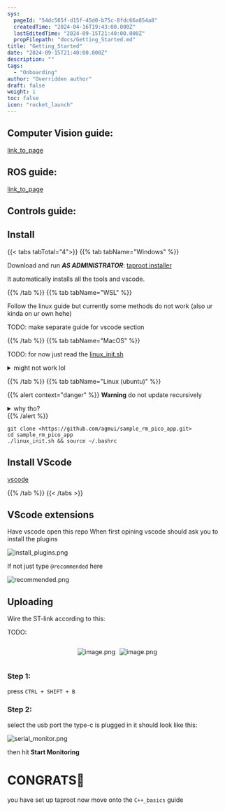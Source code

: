 ```yaml
---
sys:
  pageId: "54dc585f-d15f-45d0-b75c-8fdc66a854a8"
  createdTime: "2024-04-16T19:43:00.000Z"
  lastEditedTime: "2024-09-15T21:40:00.000Z"
  propFilepath: "docs/Getting_Started.md"
title: "Getting_Started"
date: "2024-09-15T21:40:00.000Z"
description: ""
tags:
  - "Onboarding"
author: "Overridden author"
draft: false
weight: 1
toc: false
icon: "rocket_launch"
---
```


## Computer Vision guide:

[link_to_page](86d45bc0-388b-4d26-8848-44f255f73d0e)

## ROS guide:

[link_to_page](3c76c1de-ec8f-46d6-8b0a-294005edc2d5)

## Controls guide:

## Install

{{< tabs tabTotal="4">}}
{{% tab tabName="Windows" %}}

Download and run _**AS ADMINISTRATOR**_: [taproot installer](https://github.com/Thornbots/TeachingFreshies/releases/tag/1.0)

It automatically installs all the tools and vscode.

{{% /tab %}}
{{% tab tabName="WSL" %}}

Follow the linux guide but currently some methods do not work (also ur kinda on ur own hehe)

TODO: make separate guide for vscode section

{{% /tab %}}
{{% tab tabName="MacOS" %}}

TODO: for now just read the [linux_init.sh](https://github.com/agmui/sample_rm_pico_app/blob/main/linux_init.sh)

<details>
<summary>might not work lol</summary>

`brew install libusb pkg-config`

Next install: [vscode](https://code.visualstudio.com/Download)

</details>

{{% /tab %}}
{{% tab tabName="Linux (ubuntu)" %}}

{{% alert context="danger" %}}
**Warning** do not update recursively
<details>
<summary>why tho?</summary>
There are some submodules that may go on for a while (like tinyusb) and I highly
recommend you don't need to get them.
If you want to see what submodules I update just look in `linux_init.sh`
</details>
{{% /alert %}}

```shell
git clone <https://github.com/agmui/sample_rm_pico_app.git>
cd sample_rm_pico_app
./linux_init.sh && source ~/.bashrc
```

## Install VScode

[vscode](https://code.visualstudio.com/Download)

{{% /tab %}}
{{< /tabs >}}

## VScode extensions

Have vscode open this repo
When first opining vscode should ask you to install the plugins

![install_plugins.png](https://prod-files-secure.s3.us-west-2.amazonaws.com/d518164a-d88e-44d1-a4ee-3adb3bd8bce0/89bd30f0-1825-4e77-867b-0a41ce370880/install_plugins.png?X-Amz-Algorithm=AWS4-HMAC-SHA256&X-Amz-Content-Sha256=UNSIGNED-PAYLOAD&X-Amz-Credential=ASIAZI2LB466SDNLQWSK%2F20250217%2Fus-west-2%2Fs3%2Faws4_request&X-Amz-Date=20250217T050842Z&X-Amz-Expires=3600&X-Amz-Security-Token=IQoJb3JpZ2luX2VjEEMaCXVzLXdlc3QtMiJIMEYCIQCCcKmfzQt1UOFsH%2F15vF5PlYwcaP7U8iZ1NYJ4rwa8BQIhAOV%2FgO2jwxMkvcwj%2BaMxy84QAk5SsUEBoNsCk3K5%2FE%2FoKv8DCGwQABoMNjM3NDIzMTgzODA1IgyREk4PYokyO6AydLUq3ANPB%2BvYJV%2F12eXXSiyGm8ztBsIu2aRCgDmoS3sVJR4AAnqVJnpCHsu0AFQ%2F9n4O24M3q03UFJk3KM6BOWLqrdgPCOQ9A%2FXdogjX3fK%2F29Dc0CJowb2pKMHqDg8B7eUSybq3k1K2kRj8bFGiKIth7KI%2FDlJA4vrMvrN6jtAQkDsv6hDlawJLA8i1UQP9Fe%2BWVuEPNcC7OlObaW0bHBzDb9an8v60p7cMehQsNq8tIuzS5mraeRhvy5A3nTU4cUC2l0cfrEQngNAiUk19frG5R48SJw2NU%2Fzoy23DQimAWAO0gu6Qp2VrnR65swOioV9LbpgItqCPvgosOLzkDzrIhPwzZNW75XQU%2Fxm9t9HBa8QnbA3KqFdH6pkuTJDvuKN0Z0nHVyZ2pTqEuUjIO2SW1gYxv1qGGcOtJr8EcT9w5t7zzxC2pI9sxzGW%2BQskAYT0udywVdEFlu4laOnQaSDvYYRNL9JrHvd7RIv%2Bcs2A5FeK7THZxSRpVAkCDSeGscHArH499Mc3VWr6x0IrsVaAZivam9XrH9LiqaDMMl8lNdJcF4jtX4KEQX0wrgIJlxnLE%2B0I6pqESqhR9q6Z6QaZ0okBHvNjKm8foKMwzWfRGZS8eCWwCPSGwpEgqRPd4jCAysq9BjqkAZdEEp1NO6ezl9wltdxcNFMSKesanQTV%2F6w89FYtJwRz1Bf27m11Y5FTLFiQnpEG86DJDMqzok7Ite0kv%2BdRREp2Navm%2BJlWTzdOlr481B34civ4GydAvW%2BP8FGaOpBEl5Z7WCHe5BTtUFfsQa65V1Fsb9udzm36l7tZMiMlA%2FvhQ9U1lkgchGegSovt9Smq3ezBbi23PcmVcp9UnbwhhIfI37HM&X-Amz-Signature=294fc81ddef536800bbf57ae7587059875b9df0be6e2ed0410f6c22a151fbb8a&X-Amz-SignedHeaders=host&x-id=GetObject)

If not just type `@recommended` here  

![recommended.png](https://prod-files-secure.s3.us-west-2.amazonaws.com/d518164a-d88e-44d1-a4ee-3adb3bd8bce0/61e661e9-5d85-4dfc-be0d-8d2097a5e793/recommended.png?X-Amz-Algorithm=AWS4-HMAC-SHA256&X-Amz-Content-Sha256=UNSIGNED-PAYLOAD&X-Amz-Credential=ASIAZI2LB466SDNLQWSK%2F20250217%2Fus-west-2%2Fs3%2Faws4_request&X-Amz-Date=20250217T050842Z&X-Amz-Expires=3600&X-Amz-Security-Token=IQoJb3JpZ2luX2VjEEMaCXVzLXdlc3QtMiJIMEYCIQCCcKmfzQt1UOFsH%2F15vF5PlYwcaP7U8iZ1NYJ4rwa8BQIhAOV%2FgO2jwxMkvcwj%2BaMxy84QAk5SsUEBoNsCk3K5%2FE%2FoKv8DCGwQABoMNjM3NDIzMTgzODA1IgyREk4PYokyO6AydLUq3ANPB%2BvYJV%2F12eXXSiyGm8ztBsIu2aRCgDmoS3sVJR4AAnqVJnpCHsu0AFQ%2F9n4O24M3q03UFJk3KM6BOWLqrdgPCOQ9A%2FXdogjX3fK%2F29Dc0CJowb2pKMHqDg8B7eUSybq3k1K2kRj8bFGiKIth7KI%2FDlJA4vrMvrN6jtAQkDsv6hDlawJLA8i1UQP9Fe%2BWVuEPNcC7OlObaW0bHBzDb9an8v60p7cMehQsNq8tIuzS5mraeRhvy5A3nTU4cUC2l0cfrEQngNAiUk19frG5R48SJw2NU%2Fzoy23DQimAWAO0gu6Qp2VrnR65swOioV9LbpgItqCPvgosOLzkDzrIhPwzZNW75XQU%2Fxm9t9HBa8QnbA3KqFdH6pkuTJDvuKN0Z0nHVyZ2pTqEuUjIO2SW1gYxv1qGGcOtJr8EcT9w5t7zzxC2pI9sxzGW%2BQskAYT0udywVdEFlu4laOnQaSDvYYRNL9JrHvd7RIv%2Bcs2A5FeK7THZxSRpVAkCDSeGscHArH499Mc3VWr6x0IrsVaAZivam9XrH9LiqaDMMl8lNdJcF4jtX4KEQX0wrgIJlxnLE%2B0I6pqESqhR9q6Z6QaZ0okBHvNjKm8foKMwzWfRGZS8eCWwCPSGwpEgqRPd4jCAysq9BjqkAZdEEp1NO6ezl9wltdxcNFMSKesanQTV%2F6w89FYtJwRz1Bf27m11Y5FTLFiQnpEG86DJDMqzok7Ite0kv%2BdRREp2Navm%2BJlWTzdOlr481B34civ4GydAvW%2BP8FGaOpBEl5Z7WCHe5BTtUFfsQa65V1Fsb9udzm36l7tZMiMlA%2FvhQ9U1lkgchGegSovt9Smq3ezBbi23PcmVcp9UnbwhhIfI37HM&X-Amz-Signature=4acbc791eb8ff356be3fd3eeec0743894f4385d14c28f661f079ea6a92cf04f8&X-Amz-SignedHeaders=host&x-id=GetObject)

## Uploading

Wire the ST-link according to this:

TODO:

<div style="display: flex;flex-direction: row; column-gap:10px; max-width: 630px;justify-content: center;">
<div>

![image.png](https://prod-files-secure.s3.us-west-2.amazonaws.com/d518164a-d88e-44d1-a4ee-3adb3bd8bce0/210ecb78-1116-4d7b-b9b7-2292f66fa2c2/image.png?X-Amz-Algorithm=AWS4-HMAC-SHA256&X-Amz-Content-Sha256=UNSIGNED-PAYLOAD&X-Amz-Credential=ASIAZI2LB4662DK23MZQ%2F20250217%2Fus-west-2%2Fs3%2Faws4_request&X-Amz-Date=20250217T050845Z&X-Amz-Expires=3600&X-Amz-Security-Token=IQoJb3JpZ2luX2VjEEMaCXVzLXdlc3QtMiJHMEUCIQDOKjvoUEdFlmoL6m%2BQoWMJGdIQt%2Fq%2Fml%2FdzXzF96%2F6%2BQIgfC%2BFbzFdTMbcAli8wjqgt442L4cW6sDAXdTAttRUTg0q%2FwMIbBAAGgw2Mzc0MjMxODM4MDUiDG0DfaL%2BdFsIVncM%2FircAx6guZ6A0VaUMOIBm0s%2FHrAcxsIo7DqcWUIBZyU2cAo09qH2aWLaJ7KUIUfbYA4zanztZn0fOEVQJB7y0tjNMq4HhcYsW3UMhhwhdXejWaPKa6W%2Bl6bqP68kMWnrjqUVM57FrjCYC1y%2FlcSF235d4eYmtAQ4Fteo8mB7P%2FMQE1H5PDxxzBvtvgCIIFBMB02zOOoCjOFSCG5QO92669iEzQvDU6eXCL8Wyzjao4%2FtKalmAJt8IHoMpZZW4OYYlIDSywAqzHqdCv0vJyt%2FPlp4M7GYMp4jKYeNA4El0O6ozamjvvGJuGXYlwo2PsRWZIgR6nymiLTzCOo7dMWL%2FkBEOtNpqHH4rMHf8U5F2wQXODwyrxmJSdF4s0r4bf%2FyVWzBmEJyZublRjfkkZBFxfBTkTjZy355VLyjFqtH45P97V%2FUkeh8TaXAvvxeOEW9FNi3kk2%2BTfVUkMO4DkSypMFECxwglVl6oiA0KfJpXnq3hJYr47rAUV2KnFshPOf2JV4Xk4Q3W7%2FYMDdfwLEUoMJj3jCEEJ0aRIKSEbUfZLDiPFjhR1vbY6rp%2BZdohaKHeq9EkU7Uusn7Rped8jX5o0ruBg31uQzF15XZNrOI1RZJauqMfSM55Ctsg2kgr6moMIrKyr0GOqUB9F9mcTB66MOgC6Oo5IwhlVGMXj5ahcQ1LQ4by96s6ZQfX5%2FIwE6uM0Jq%2BV1ve8ZXA4UlMhtTeAZDJQdT%2BUglwivAKeYXgoNXGPQWttaR6Xpj5ngBtkNdk0YsYkidp3Qy%2FC%2FrOz4BdCWKAGpQfTKUfQyUwKi0jQYhl3yvOMvubCbwXjkbpqWQHMw6GA2leSTuLzL9Vn9YRopUIZziY4PVosvqzobw&X-Amz-Signature=e500dabac757b88c3621bc4d9b0d564d7e7362de25c648d0100d83275f93e5f0&X-Amz-SignedHeaders=host&x-id=GetObject)

</div>
<div>

![image.png](https://prod-files-secure.s3.us-west-2.amazonaws.com/d518164a-d88e-44d1-a4ee-3adb3bd8bce0/33a0fd0f-8ca6-4a86-8e09-26e95ded1fff/image.png?X-Amz-Algorithm=AWS4-HMAC-SHA256&X-Amz-Content-Sha256=UNSIGNED-PAYLOAD&X-Amz-Credential=ASIAZI2LB466ZMRSAS2S%2F20250217%2Fus-west-2%2Fs3%2Faws4_request&X-Amz-Date=20250217T050846Z&X-Amz-Expires=3600&X-Amz-Security-Token=IQoJb3JpZ2luX2VjEEMaCXVzLXdlc3QtMiJHMEUCIFG2%2FyfF0NXiIgn7hir6n%2BDb5kYamEUKedQ6AZmqmkfkAiEAkT4eemdKzTrXJM69pj2r9hUvN2yX5s6Ydsw4VLGq1Osq%2FwMIbBAAGgw2Mzc0MjMxODM4MDUiDMCztCf7tux04OItWircA3MydNLLe6zxZH54ZaNW%2BiqBIPnlSuHnZgnSXCGSFLOxOivx8GEtd7GKMWu4%2B4XcDEurJj8pbg7oNABcr0pUTJlFQYs6qVphrevRcD%2F2non%2FmhT0adiyfiMQK5UvCNTPBdafCbj6oitMg0yQGBHE09v%2FJS52LLp6hnrP8ApBCLlGcAqfSDf7D57bXGVpB7HXjUI0yFJyx9IhGG9CM3bm0RBB%2FdqMKgchnc%2B56hXeql1nMLTwe2j9Du%2FhqFj9HrfQ%2FomYzXd1E2b9ZWnMkhbkh9icwh1S3qfVTcr6omnzRq2GMSs92vm08o9LBvCZvjjYPlX%2FXyxy0PFlqgu3xeAiKaJ7Os3ibJmSETvw2dxsPbjo8%2BReGbpPE%2F6L4Y%2B2ZooHxc2T8PepOFA8RedfSYP12xx95NV2rdUXOx%2BHsaLWZJ2Oj1f7hsAiULYw1VhNO3cBjF1znk4eEjedig%2FFKHs0Wj2uRP8JpTSHtlL4IXnK3FxWYDjEJUO6WtBm0rZZZ7TVoeybLy%2F8iiIvK9iUovtw5NqXHy0RVPhqmtEn7GO2hhdvY9vc81FHAnJklq%2FcYr7%2BKSvVzgTrgz79Rx1OMkU%2Br72CnKj0pb%2FQhFY4%2FwA0Ty34s3R4k29gGbvB3fT5MJbKyr0GOqUBCyOC6L9CQ6%2FvENVovaQY%2Bh1Ne9c1pO57tWqqquM657oeIrwbhiZv2%2FrVwQwoGhoVvaNO757L7KWpLlVyrF%2BGkHKwDjRG4gUkDOup7QQfP8w4L40eMMXFVcWKGCj3LYQmjdY7iY%2FbizURck2lzSmtnupY7q%2BML7rPnBBCZTog0tNjHsG01v%2F8KdbGgmHZAcXl6TFgnaVLrtUznd1T4y1PvhIgO0HB&X-Amz-Signature=a94323c6f805d3ed4ff9aa73265401ed66af3227c8efce61cb41058eabf8d94e&X-Amz-SignedHeaders=host&x-id=GetObject)

</div>
</div>

### Step 1:

press `CTRL + SHIFT + B`

### Step 2:

select the usb port the type-c is plugged in it should look like this:

![serial_monitor.png](https://prod-files-secure.s3.us-west-2.amazonaws.com/d518164a-d88e-44d1-a4ee-3adb3bd8bce0/f03f4774-05d4-4393-b6a0-d5efb6d315ab/serial_monitor.png?X-Amz-Algorithm=AWS4-HMAC-SHA256&X-Amz-Content-Sha256=UNSIGNED-PAYLOAD&X-Amz-Credential=ASIAZI2LB466SDNLQWSK%2F20250217%2Fus-west-2%2Fs3%2Faws4_request&X-Amz-Date=20250217T050842Z&X-Amz-Expires=3600&X-Amz-Security-Token=IQoJb3JpZ2luX2VjEEMaCXVzLXdlc3QtMiJIMEYCIQCCcKmfzQt1UOFsH%2F15vF5PlYwcaP7U8iZ1NYJ4rwa8BQIhAOV%2FgO2jwxMkvcwj%2BaMxy84QAk5SsUEBoNsCk3K5%2FE%2FoKv8DCGwQABoMNjM3NDIzMTgzODA1IgyREk4PYokyO6AydLUq3ANPB%2BvYJV%2F12eXXSiyGm8ztBsIu2aRCgDmoS3sVJR4AAnqVJnpCHsu0AFQ%2F9n4O24M3q03UFJk3KM6BOWLqrdgPCOQ9A%2FXdogjX3fK%2F29Dc0CJowb2pKMHqDg8B7eUSybq3k1K2kRj8bFGiKIth7KI%2FDlJA4vrMvrN6jtAQkDsv6hDlawJLA8i1UQP9Fe%2BWVuEPNcC7OlObaW0bHBzDb9an8v60p7cMehQsNq8tIuzS5mraeRhvy5A3nTU4cUC2l0cfrEQngNAiUk19frG5R48SJw2NU%2Fzoy23DQimAWAO0gu6Qp2VrnR65swOioV9LbpgItqCPvgosOLzkDzrIhPwzZNW75XQU%2Fxm9t9HBa8QnbA3KqFdH6pkuTJDvuKN0Z0nHVyZ2pTqEuUjIO2SW1gYxv1qGGcOtJr8EcT9w5t7zzxC2pI9sxzGW%2BQskAYT0udywVdEFlu4laOnQaSDvYYRNL9JrHvd7RIv%2Bcs2A5FeK7THZxSRpVAkCDSeGscHArH499Mc3VWr6x0IrsVaAZivam9XrH9LiqaDMMl8lNdJcF4jtX4KEQX0wrgIJlxnLE%2B0I6pqESqhR9q6Z6QaZ0okBHvNjKm8foKMwzWfRGZS8eCWwCPSGwpEgqRPd4jCAysq9BjqkAZdEEp1NO6ezl9wltdxcNFMSKesanQTV%2F6w89FYtJwRz1Bf27m11Y5FTLFiQnpEG86DJDMqzok7Ite0kv%2BdRREp2Navm%2BJlWTzdOlr481B34civ4GydAvW%2BP8FGaOpBEl5Z7WCHe5BTtUFfsQa65V1Fsb9udzm36l7tZMiMlA%2FvhQ9U1lkgchGegSovt9Smq3ezBbi23PcmVcp9UnbwhhIfI37HM&X-Amz-Signature=c5f79c74c7b989ccaa82a6ae6b22847ee83287cd60e39f894313439e0ebe84d4&X-Amz-SignedHeaders=host&x-id=GetObject)

then hit **Start Monitoring**

# CONGRATS🎉

you have set up taproot now move onto the `C++_basics` guide
